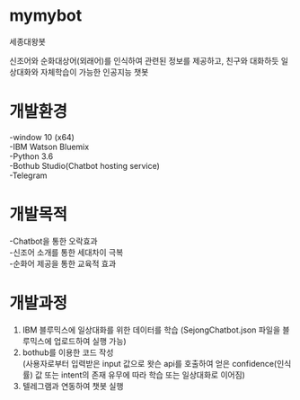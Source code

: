 # mymybot
세종대왕봇

신조어와 순화대상어(외래어)를 인식하여 관련된 정보를 제공하고, 친구와 대화하듯 일상대화와 자체학습이 가능한 인공지능 챗봇

# 개발환경                                                                                                                                  
-window 10 (x64)                                                                                                                           
-IBM Watson Bluemix                                                                                                                       
-Python 3.6                                                                                                                               
-Bothub Studio(Chatbot hosting service)                                                                                                   
-Telegram                                                                                                                                 

# 개발목적  

-Chatbot을 통한 오락효과                                                                                                                     
-신조어 소개를 통한 세대차이 극복                                                                                                             
-순화어 제공을 통한 교육적 효과                                                                                                               

# 개발과정

1. IBM 블루믹스에 일상대화를 위한 데이터를 학습 (SejongChatbot.json 파일을 블루믹스에 업로드하여 실행 가능)                                                                                                                       
2. bothub를 이용한 코드 작성                                                                                                                       
(사용자로부터 입력받은 input 값으로 왓슨 api를 호출하여 얻은 confidence(인식률) 값 또는 intent의 존재 유무에 따라 학습 또는 일상대화로 이어짐)       
3. 텔레그램과 연동하여 챗봇 실행                                                                                                                       
